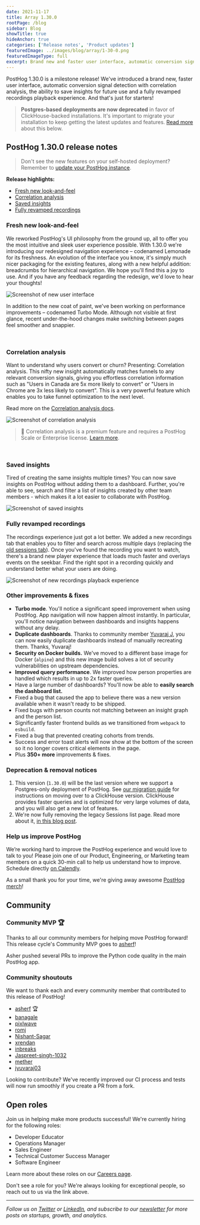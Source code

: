 ```yaml
---
date: 2021-11-17
title: Array 1.30.0
rootPage: /blog
sidebar: Blog
showTitle: true
hideAnchor: true
categories: ['Release notes', 'Product updates']
featuredImage: ../images/blog/array/1-30-0.png
featuredImageType: full
excerpt: Brand new and faster user interface, automatic conversion signal detection with Correlation analysis, saving insights for future use and a fully revamped recordings playback experience and more than 350 improvements/fixes more.
---
```


PostHog 1.30.0 is a milestone release! We've introduced a brand new, faster user interface, automatic conversion signal detection with correlation analysis, the ability to save insights for future use and a fully revamped recordings playback experience. And that's just for starters!

<blockquote class='warning-note'>
<b>Postgres-based deployments are now deprecated</b> in favor of ClickHouse-backed installations. It's important to migrate your installation to keep getting the latest updates and features. <a href="#deprecation--removal-notices">Read more</a> about this below.
</blockquote>

## PostHog 1.30.0 release notes

> Don't see the new features on your self-hosted deployment? Remember to [update your PostHog instance](/docs/runbook/upgrading-posthog).

**Release highlights:**

-   [Fresh new look-and-feel](#fresh-new-look-and-feel)
-   [Correlation analysis](#correlation-analysis)
-   [Saved insights](#saved-insights)
-   [Fully revamped recordings](#fully-revamped-recordings)

### Fresh new look-and-feel

We reworked PostHog's UI philosophy from the ground up, all to offer you the most intuitive and sleek user experience possible. With 1.30.0 we're introducing our redesigned navigation experience – codenamed Lemonade for its freshness. An evolution of the interface you know, it's simply much nicer packaging for the existing features, along with a new helpful addition: breadcrumbs for hierarchical navigation. We hope you'll find this a joy to use. And if you have any feedback regarding the redesign, we'd love to hear your thoughts!

<img src="https://posthog-static-files.s3.us-east-2.amazonaws.com/Website-Assets/Array/1_30_0-lemonade.png" alt="Screenshot of new user interface" />

In addition to the new coat of paint, we've been working on performance improvements – codenamed Turbo Mode. Although not visible at first glance, recent under-the-hood changes make switching between pages feel smoother and snappier.

<br />

### Correlation analysis

Want to understand why users convert or churn? Presenting: Correlation analysis. This nifty new insight automatically matches funnels to any relevant conversion signals, giving you effortless correlation information such as "Users in Canada are 5x more likely to convert" or "Users in Chrome are 3x less likely to convert". This is a very powerful feature which enables you to take funnel optimization to the next level.

Read more on the [Correlation analysis docs](/docs/user-guides/correlation).

<img src="https://posthog-static-files.s3.us-east-2.amazonaws.com/Website-Assets/Array/1_30_0-correlation.png" alt="Screenshot of correlation analysis" />

> 🎁 Correlation analysis is a premium feature and requires a PostHog Scale or Enterprise license. [Learn more](/pricing).

<br />

### Saved insights

Tired of creating the same insights multiple times? You can now save insights on PostHog without adding them to a dashboard. Further, you're able to see, search and filter a list of insights created by other team members - which makes it a lot easier to collaborate with PostHog.

<img src="https://posthog-static-files.s3.us-east-2.amazonaws.com/Website-Assets/Array/1_30_0-saved-insights.png" alt="Screenshot of saved insights" />

<br />

### Fully revamped recordings

The recordings experience just got a lot better. We added a new recordings tab that enables you to filter and search across multiple days (replacing the [old sessions tab](/blog/sessions-removal)). Once you've found the recording you want to watch, there's a brand new player experience that loads much faster and overlays events on the seekbar. Find the right spot in a recording quickly and understand better what your users are doing.

<img src="https://posthog-static-files.s3.us-east-2.amazonaws.com/Website-Assets/Array/1_30_0-recordings.png" alt="Screenshot of new recordings playback experience" />

<br />

### Other improvements & fixes

-   **Turbo mode**. You'll notice a significant speed improvement when using PostHog. App navigation will now happen almost instantly. In particular, you'll notice navigation between dashboards and insights happens without any delay.
-   **Duplicate dashboards**. Thanks to community member [Yuvaraj J](https://github.com/PostHog/posthog/pull/6476), you can now easily duplicate dashboards instead of manually recreating them. Thanks, Yuvaraj!
-   **Security on Docker builds.** We've moved to a different base image for Docker (`alpine`) and this new image build solves a lot of security vulnerabilities on upstream dependencies.
-   **Improved query performance**. We improved how person properties are handled which results in up to 2x faster queries.
-   Have a large number of dashboards? You'll now be able to **easily search the dashboard list.**
-   Fixed a bug that caused the app to believe there was a new version available when it wasn't ready to be shipped.
-   Fixed bugs with person counts not matching between an insight graph and the person list.
-   Significantly faster frontend builds as we transitioned from `webpack` to `esbuild`.
-   Fixed a bug that prevented creating cohorts from trends.
-   Success and error toast alerts will now show at the bottom of the screen so it no longer covers critical elements in the page.
-   Plus **350+ more** improvements & fixes.

### Deprecation & removal notices

1. This version (`1.30.0`) will be the last version where we support a Postgres-only deployment of PostHog. See [our migration guide](/docs/migrate/migrate-to-another-self-hosted-instance) for instructions on moving over to a ClickHouse version. ClickHouse provides faster queries and is optimized for very large volumes of data, and you will also get a new lot of features.
2. We're now fully removing the legacy Sessions list page. Read more about it, [in this blog post](/blog/sessions-removal).

### Help us improve PostHog

We’re working hard to improve the PostHog experience and would love to talk to you! Please join one of our Product, Engineering, or Marketing team members on a quick 30-min call to help us understand how to improve. Schedule directly [on Calendly](https://calendly.com/posthog-feedback).

As a small thank you for your time, we're giving away awesome [PostHog merch](https://merch.posthog.com)!

## Community

### Community MVP 🏆

Thanks to all our community members for helping move PostHog forward! This release cycle's Community MVP goes to [asherf](https://github.com/asherf)!

Asher pushed several PRs to improve the Python code quality in the main PostHog app.

### Community shoutouts

We want to thank each and every community member that contributed to this release of PostHog!

-   [asherf](https://github.com/asherf) 🏆
-   [banagale](https://github.com/banagale)
-   [pixlwave](https://github.com/pixlwave)
-   [romj](https://github.com/romj)
-   [Nishant-Sagar](https://github.com/Nishant-Sagar)
-   [xrendan](https://github.com/xrendan)
-   [inbreaks](https://github.com/inbreaks)
-   [Jaspreet-singh-1032](https://github.com/Jaspreet-singh-1032)
-   [mether](https://github.com/mether)
-   [jyuvaraj03](https://github.com/jyuvaraj03)

Looking to contribute? We've recently improved our CI process and tests will now run smoothly if you create a PR from a fork.

## Open roles

Join us in helping make more products successful! We're currently hiring for the following roles:

-   Developer Educator
-   Operations Manager
-   Sales Engineer
-   Technical Customer Success Manager
-   Software Engineer

Learn more about these roles on our [Careers page](https://posthog.com/careers).

Don't see a role for you? We're always looking for exceptional people, so reach out to us via the link above.

<hr/>

_Follow us on [Twitter](https://twitter.com/PostHog) or [LinkedIn](https://linkedin.com/company/posthog), and subscribe to our [newsletter](https://posthog.com/newsletter) for more posts on startups, growth, and analytics._

<ArrayCTA />
